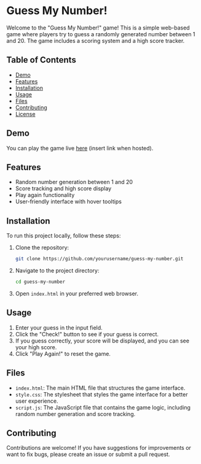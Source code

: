 # Guess My Number!

Welcome to the "Guess My Number!" game! This is a simple web-based game where players try to guess a randomly generated number between 1 and 20. The game includes a scoring system and a high score tracker.

## Table of Contents
- [Demo](#demo)
- [Features](#features)
- [Installation](#installation)
- [Usage](#usage)
- [Files](#files)
- [Contributing](#contributing)
- [License](#license)

## Demo
You can play the game live [here](#) (insert link when hosted).

## Features
- Random number generation between 1 and 20
- Score tracking and high score display
- Play again functionality
- User-friendly interface with hover tooltips

## Installation
To run this project locally, follow these steps:

1. Clone the repository:
    ```bash
    git clone https://github.com/yourusername/guess-my-number.git
    ```
2. Navigate to the project directory:
    ```bash
    cd guess-my-number
    ```
3. Open `index.html` in your preferred web browser.

## Usage
1. Enter your guess in the input field.
2. Click the "Check!" button to see if your guess is correct.
3. If you guess correctly, your score will be displayed, and you can see your high score.
4. Click "Play Again!" to reset the game.

## Files
- `index.html`: The main HTML file that structures the game interface.
- `style.css`: The stylesheet that styles the game interface for a better user experience.
- `script.js`: The JavaScript file that contains the game logic, including random number generation and score tracking.

## Contributing
Contributions are welcome! If you have suggestions for improvements or want to fix bugs, please create an issue or submit a pull request.
